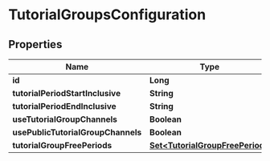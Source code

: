 

# TutorialGroupsConfiguration


## Properties

| Name | Type | Description | Notes |
|------------ | ------------- | ------------- | -------------|
|**id** | **Long** |  |  [optional] |
|**tutorialPeriodStartInclusive** | **String** |  |  |
|**tutorialPeriodEndInclusive** | **String** |  |  |
|**useTutorialGroupChannels** | **Boolean** |  |  |
|**usePublicTutorialGroupChannels** | **Boolean** |  |  |
|**tutorialGroupFreePeriods** | [**Set&lt;TutorialGroupFreePeriod&gt;**](TutorialGroupFreePeriod.md) |  |  [optional] |



